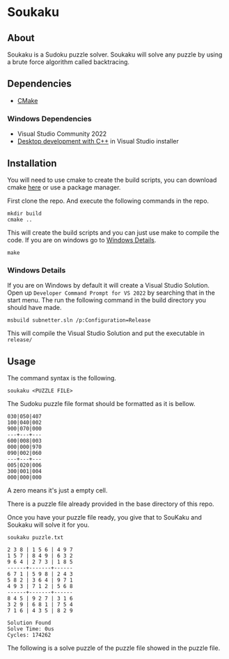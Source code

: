 # Soukaku

## About
Soukaku is a Sudoku puzzle solver. Soukaku will solve any puzzle by using a brute force algorithm called backtracing.

## Dependencies
- [CMake](https://cmake.org)

### Windows Dependencies 
- Visual Studio Community 2022
- [Desktop development with C++](https://imgur.com/a/visual-studio-community-2019-installer-c-options-7zs51IT) in Visual Studio installer

## Installation
You will need to use cmake to create the build scripts, you can download cmake [here](https://cmake.org) or use a package manager.

First clone the repo. And execute the following commands in the repo.
```
mkdir build
cmake ..
```

This will create the build scripts and you can just use make to compile the code. If you are on windows go to [Windows Details](#windows-details).
```
make
```

### Windows Details
If you are on Windows by default it will create a Visual Studio Solution. Open up `Developer Command Prompt for VS 2022` by searching that in the start menu. The run the following command in the build directory you should have made.
```
msbuild subnetter.sln /p:Configuration=Release
```
This will compile the Visual Studio Solution and put the executable in `release/`

## Usage
The command syntax is the following.
```
soukaku <PUZZLE FILE>
```

The Sudoku puzzle file format should be formatted as it is bellow.
```
030|050|407
100|040|002
900|070|000
---+---+---
600|008|003
000|000|970
090|002|060
---+---+---
005|020|006
300|001|004
000|000|000
``` 
A zero means it's just a empty cell.

There is a puzzle file already provided in the base directory of this repo.

Once you have your puzzle file ready, you give that to SouKaku and Soukaku will solve it for you.
```
soukaku puzzle.txt
```
```
2 3 8 | 1 5 6 | 4 9 7
1 5 7 | 8 4 9 | 6 3 2
9 6 4 | 2 7 3 | 1 8 5
------+-------+------
6 7 1 | 5 9 8 | 2 4 3
5 8 2 | 3 6 4 | 9 7 1
4 9 3 | 7 1 2 | 5 6 8
------+-------+------
8 4 5 | 9 2 7 | 3 1 6
3 2 9 | 6 8 1 | 7 5 4
7 1 6 | 4 3 5 | 8 2 9

Solution Found
Solve Time: 0us
Cycles: 174262
```

The following is a solve puzzle of the puzzle file showed in the puzzle file.